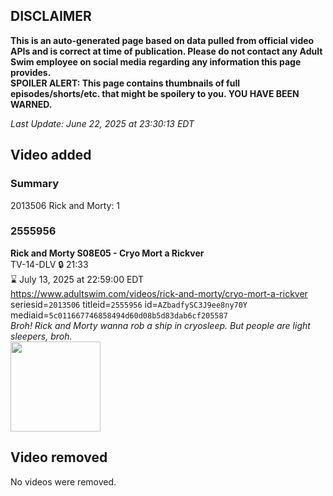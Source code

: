 ## DISCLAIMER
**This is an auto-generated page based on data pulled from official video APIs and is correct at time of publication. Please do not contact any Adult Swim employee on social media regarding any information this page provides.**  
**SPOILER ALERT: This page contains thumbnails of full episodes/shorts/etc. that might be spoilery to you. YOU HAVE BEEN WARNED.**  

_Last Update: June 22, 2025 at 23:30:13 EDT_
## Video added
### Summary
2013506 Rick and Morty: 1  
### 2555956
**Rick and Morty S08E05 - Cryo Mort a Rickver**  
TV-14-DLV 🔒 21:33  
⌛ July 13, 2025 at 22:59:00 EDT  
https://www.adultswim.com/videos/rick-and-morty/cryo-mort-a-rickver  
seriesid=`2013506` titleid=`2555956` id=`AZbadfySC3J9ee8ny70Y` mediaid=`5c011667746858494d60d08b5d83dab6cf205587`  
_Broh! Rick and Morty wanna rob a ship in cryosleep. But people are light sleepers, broh._  
<a href="https://media.cdn.adultswim.com/uploads/20250516/thumbnails/2_255161457579-RAM-S08E05-1920x1080.png"><img src="https://media.cdn.adultswim.com/uploads/20250516/thumbnails/2_255161457579-RAM-S08E05-1920x1080.png" height="144px" /></a>
## Video removed
No videos were removed.  
